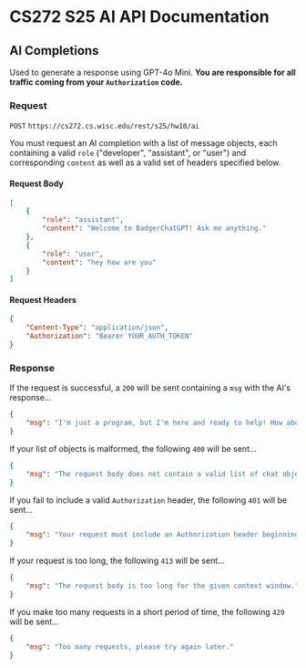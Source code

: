 # CS272 S25 AI API Documentation

## AI Completions

Used to generate a response using GPT-4o Mini. **You are responsible for all traffic coming from your `Authorization` code.**

### Request 

`POST` `https://cs272.cs.wisc.edu/rest/s25/hw10/ai`

You must request an AI completion with a list of message objects, each containing a valid `role` ("developer", "assistant", or "user") and corresponding `content` as well as a valid set of headers specified below.


#### Request Body
```json
[
    {
        "role": "assistant",
        "content": "Welcome to BadgerChatGPT! Ask me anything."
    },
    {
        "role": "user",
        "content": "hey how are you"
    }
]
```

#### Request Headers
```json
{
    "Content-Type": "application/json",
    "Authorization": "Bearer YOUR_AUTH_TOKEN"
}
```

### Response


If the request is successful, a `200` will be sent containing a `msg` with the AI's response...
```json
{
    "msg": "I'm just a program, but I'm here and ready to help! How about you? What’s on your mind?"
}
```

If your list of objects is malformed, the following `400` will be sent...

```json
{
    "msg": "The request body does not contain a valid list of chat objects."
}
```

If you fail to include a valid `Authorization` header, the following `401` will be sent...

```json
{
    "msg": "Your request must include an Authorization header beginning with Bearer!"
}
```

If your request is too long, the following `413` will be sent...

```json
{
    "msg": "The request body is too long for the given context window."
}
```

If you make too many requests in a short period of time, the following `429` will be sent...

```json
{
    "msg": "Too many requests, please try again later."
}
```
